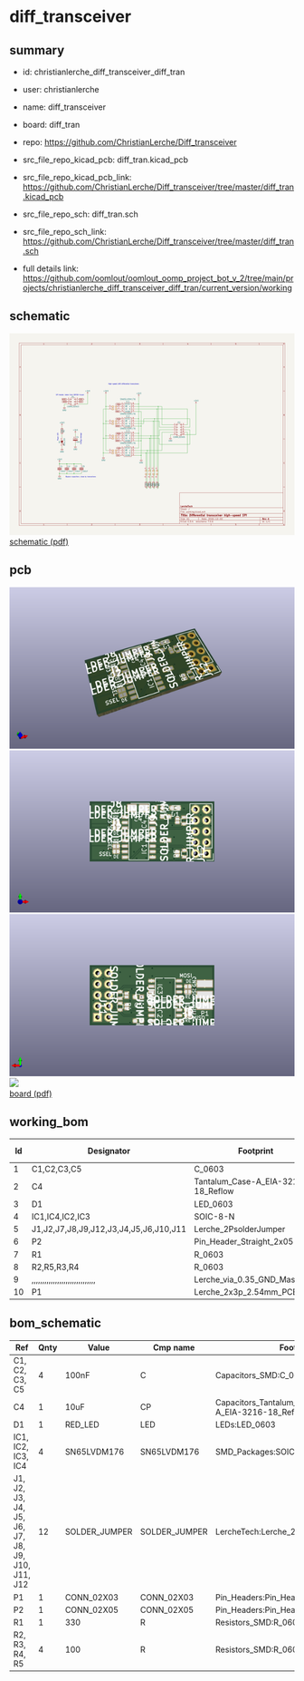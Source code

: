 # diff_transceiver
 
## summary 
* id: christianlerche_diff_transceiver_diff_tran
* user: christianlerche
* name: diff_transceiver
* board: diff_tran
* repo: https://github.com/ChristianLerche/Diff_transceiver
* src_file_repo_kicad_pcb: diff_tran.kicad_pcb
* src_file_repo_kicad_pcb_link: https://github.com/ChristianLerche/Diff_transceiver/tree/master/diff_tran.kicad_pcb


* src_file_repo_sch: diff_tran.sch
* src_file_repo_sch_link: https://github.com/ChristianLerche/Diff_transceiver/tree/master/diff_tran.sch
* full details link: https://github.com/oomlout/oomlout_oomp_project_bot_v_2/tree/main/projects/christianlerche_diff_transceiver_diff_tran/current_version/working  

## schematic  
![](working_schematic_600.png)  
[schematic (pdf)](working_schematic.pdf)  

## pcb  
![](working_3d_600.png) 
![](working_3d_front_600.png)  
![](working_3d_back_600.png)  
![](working_600.png)  
[board (pdf)](working.pdf)  

## working_bom
| Id | Designator | Footprint | Quantity | Designation | Supplier and ref |  | None | 
| --- | --- | --- | --- | --- | --- | --- | --- | 
| 1 | C1,C2,C3,C5 | C_0603 | 4 | 100nF |  |  | [''] | 
| 2 | C4 | Tantalum_Case-A_EIA-3216-18_Reflow | 1 | 10uF |  |  | [''] | 
| 3 | D1 | LED_0603 | 1 | RED_LED |  |  | [''] | 
| 4 | IC1,IC4,IC2,IC3 | SOIC-8-N | 4 | SN65LVDM176 |  |  | [''] | 
| 5 | J1,J2,J7,J8,J9,J12,J3,J4,J5,J6,J10,J11 | Lerche_2PsolderJumper | 12 | SOLDER_JUMPER |  |  | [''] | 
| 6 | P2 | Pin_Header_Straight_2x05 | 1 | CONN_02X05 |  |  | [''] | 
| 7 | R1 | R_0603 | 1 | 330 |  |  | [''] | 
| 8 | R2,R5,R3,R4 | R_0603 | 4 | 100 |  |  | [''] | 
| 9 | ,,,,,,,,,,,,,,,,,,,,,,,,,,,,,, | Lerche_via_0.35_GND_MaskOver | 31 |  |  |  | [''] | 
| 10 | P1 | Lerche_2x3p_2.54mm_PCBedge | 1 | CONN_02X03 |  |  | [''] | 


## bom_schematic
| Ref | Qnty | Value | Cmp name | Footprint | Description | Vendor | DNP | 
| --- | --- | --- | --- | --- | --- | --- | --- | 
| C1, C2, C3, C5 | 4 | 100nF | C | Capacitors_SMD:C_0603 |  |  |  | 
| C4 | 1 | 10uF | CP | Capacitors_Tantalum_SMD:Tantalum_Case-A_EIA-3216-18_Reflow |  |  |  | 
| D1 | 1 | RED_LED | LED | LEDs:LED_0603 |  |  |  | 
| IC1, IC2, IC3, IC4 | 4 | SN65LVDM176 | SN65LVDM176 | SMD_Packages:SOIC-8-N |  |  |  | 
| J1, J2, J3, J4, J5, J6, J7, J8, J9, J10, J11, J12 | 12 | SOLDER_JUMPER | SOLDER_JUMPER | LercheTech:Lerche_2PsolderJumper |  |  |  | 
| P1 | 1 | CONN_02X03 | CONN_02X03 | Pin_Headers:Pin_Header_Straight_2x03 |  |  |  | 
| P2 | 1 | CONN_02X05 | CONN_02X05 | Pin_Headers:Pin_Header_Straight_2x05 |  |  |  | 
| R1 | 1 | 330 | R | Resistors_SMD:R_0603 |  |  |  | 
| R2, R3, R4, R5 | 4 | 100 | R | Resistors_SMD:R_0603 |  |  |  | 



